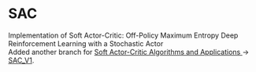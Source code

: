 # SAC
Implementation of Soft Actor-Critic: Off-Policy Maximum Entropy Deep Reinforcement Learning with a Stochastic Actor    
Added another branch for [Soft Actor-Critic Algorithms and Applications ](https://arxiv.org/pdf/1812.05905.pdf) -> [SAC_V1](https://github.com/alirezakazemipour/SAC/tree/SAV_V1).
